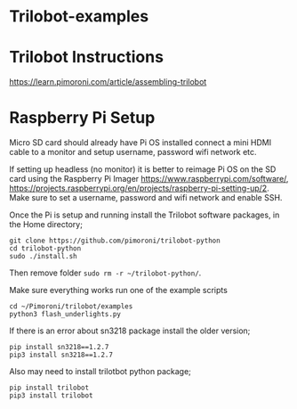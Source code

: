 # Trilobot-examples

# Trilobot Instructions
https://learn.pimoroni.com/article/assembling-trilobot

# Raspberry Pi Setup
Micro SD card should already have Pi OS installed connect a mini HDMI cable to a monitor and setup username, password wifi network etc.
 
If setting up headless (no monitor) it is better to reimage Pi OS on the SD card using the Raspberry Pi Imager https://www.raspberrypi.com/software/, https://projects.raspberrypi.org/en/projects/raspberry-pi-setting-up/2. Make sure to set a username, password and wifi network and  enable SSH.

Once the Pi is setup and running install the Trilobot software packages, in the Home directory;
```
git clone https://github.com/pimoroni/trilobot-python
cd trilobot-python
sudo ./install.sh
```

Then remove folder ```sudo rm -r ~/trilobot-python/```.

Make sure everything works run one of the example scripts
```
cd ~/Pimoroni/trilobot/examples
python3 flash_underlights.py
```

If there is an error about sn3218 package install the older version;
```
pip install sn3218==1.2.7 
pip3 install sn3218==1.2.7 
```

Also may need to install trilotbot python package;
```
pip install trilobot 
pip3 install trilobot
```